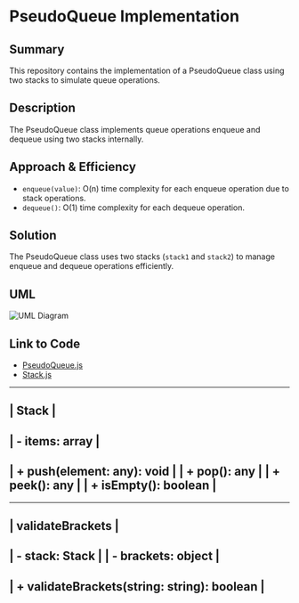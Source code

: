# PseudoQueue Implementation

## Summary
This repository contains the implementation of a PseudoQueue class using two stacks to simulate queue operations.

## Description
The PseudoQueue class implements queue operations enqueue and dequeue using two stacks internally.

## Approach & Efficiency
- `enqueue(value)`: O(n) time complexity for each enqueue operation due to stack operations.
- `dequeue()`: O(1) time complexity for each dequeue operation.

## Solution
The PseudoQueue class uses two stacks (`stack1` and `stack2`) to manage enqueue and dequeue operations efficiently.

## UML
![UML Diagram](./UML.png)

## Link to Code
- [PseudoQueue.js](./PseudoQueue.js)
- [Stack.js](./Stack.js)
---------------------------------
|           Stack               |
---------------------------------
| - items: array                |
---------------------------------
| + push(element: any): void    |
| + pop(): any                  |
| + peek(): any                 |
| + isEmpty(): boolean          |
---------------------------------

---------------------------------
|      validateBrackets         |
---------------------------------
| - stack: Stack                |
| - brackets: object            |
---------------------------------
| + validateBrackets(string: string): boolean |
---------------------------------
